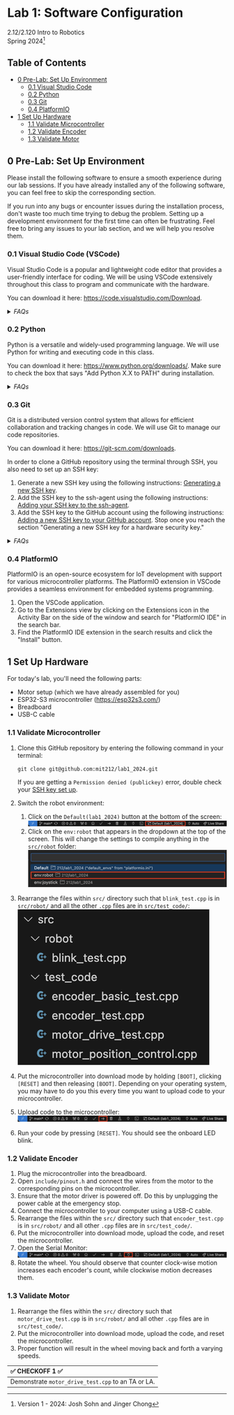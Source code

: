 # Lab 1: Software Configuration

2.12/2.120 Intro to Robotics  
Spring 2024[^1]

## Table of Contents
- [0 Pre-Lab: Set Up Environment](#0-pre-lab-set-up-environment)
  - [0.1 Visual Studio Code](#01-visual-studio-code)
  - [0.2 Python](#02-python)
  - [0.3 Git](#03-git)
  - [0.4 PlatformIO](#04-platformio)
- [1 Set Up Hardware](#1-set-up-hardware)
  - [1.1 Validate Microcontroller](#11-validate-microcontroller)
  - [1.2 Validate Encoder](#12-validate-encoder)
  - [1.3 Validate Motor](#13-validate-motor)

## 0 Pre-Lab: Set Up Environment
Please install the following software to ensure a smooth experience during our lab sessions. If you have already installed any of the following software, you can feel free to skip the corresponding section.

If you run into any bugs or encounter issues during the installation process, don't waste too much time trying to debug the problem. Setting up a development environment for the first time can often be frustrating. Feel free to bring any issues to your lab section, and we will help you resolve them.

### 0.1 Visual Studio Code (VSCode)

Visual Studio Code is a popular and lightweight code editor that provides a user-friendly interface for coding. We will be using VSCode extensively throughout this class to program and communicate with the hardware.

You can download it here: https://code.visualstudio.com/Download. 

<details>
<summary><i> FAQs </i></summary>

- **What version of VSCode do I need?**  
Any version should work. If you are installing for the first time, please use the latest stable build.  
- **Can I use a different code editor?**  
We prefer VSCode since we will use the [PlatformIO plug-in](#04-platformio).
</details>

### 0.2 Python

Python is a versatile and widely-used programming language. We will use Python for writing and executing code in this class.

You can download it here: https://www.python.org/downloads/. Make sure to check the box that says "Add Python X.X to PATH" during installation.

<details>
<summary><i> FAQs </i></summary>

- **What version of Python do I need?**  
We recommend at least 3.8 to ensure compatibility with the packages we will use in this class. If you already have Python, you should be able to check its version by entering the command `python --version` in your terminal. 

- **How do I check that I installed Python correctly?**  
Entering the command `python` in your terminal should return `Python X.X ...`. If it instead returns `python is not recognized as an internal or external command, operable program, or batch file` or `python: command not found`, you may have forgotten to check the box that says "Add Python X.X to PATH" during installation. You can fix this using the following instructions: [How to Add Python to PATH](https://realpython.com/add-python-to-path/).

- **I already have Miniconda/Anaconda Python. Do I need to get vanilla Python?**  
We recommend getting vanilla Python. The staff may not be able to help troubleshoot issues relating to `conda`.
</details>


### 0.3 Git

Git is a distributed version control system that allows for efficient collaboration and tracking changes in code. We will use Git to manage our code repositories.

You can download it here: https://git-scm.com/downloads.

In order to clone a GitHub repository using the terminal through SSH, you also need to set up an SSH key:
1. Generate a new SSH key using the following instructions: [Generating a new SSH key](https://docs.github.com/en/authentication/connecting-to-github-with-ssh/generating-a-new-ssh-key-and-adding-it-to-the-ssh-agent#generating-a-new-ssh-key).
2. Add the SSH key to the ssh-agent using the following instructions: [Adding your SSH key to the ssh-agent](https://docs.github.com/en/authentication/connecting-to-github-with-ssh/generating-a-new-ssh-key-and-adding-it-to-the-ssh-agent#adding-your-ssh-key-to-the-ssh-agent).
3. Add the SSH key to the GitHub account using the following instructions: [Adding a new SSH key to your GitHub account](https://docs.github.com/en/authentication/connecting-to-github-with-ssh/adding-a-new-ssh-key-to-your-github-account). Stop once you reach the section "Generating a new SSH key for a hardware security key."

<details>
<summary><i> FAQs </i></summary>

- **What version of Git do I need?**  
Any version should work. If you are installing for the first time, please use the latest stable build.

- **How do I use Git?**  
If you aren't very familiar with Git, don't worry! We will teach the basics throughout the semester. If you are feeling particularly passionate about learning Git, we recommend reading the first few chapters of [Pro Git](https://git-scm.com/book/en/v2).
</details>

### 0.4 PlatformIO

PlatformIO is an open-source ecosystem for IoT development with support for various microcontroller platforms. The PlatformIO extension in VSCode provides a seamless environment for embedded systems programming.

1. Open the VSCode application.
2. Go to the Extensions view by clicking on the Extensions icon in the Activity Bar on the side of the window and search for "PlatformIO IDE" in the search bar.
3. Find the PlatformIO IDE extension in the search results and click the "Install" button.

## 1 Set Up Hardware

For today's lab, you'll need the following parts:
- Motor setup (which we have already assembled for you)
- ESP32-S3 microcontroller (https://esp32s3.com/)
- Breadboard
- USB-C cable

### 1.1 Validate Microcontroller
1. Clone this GitHub repository by entering the following command in your terminal: 

    ```
    git clone git@github.com:mit212/lab1_2024.git
    ```

    If you are getting a `Permission denied (publickey)` error, double check your [SSH key set up](#03-git).

2. Switch the robot environment:
   1. Click on the `Default(lab1_2024)` button at the bottom of the screen:  
  ![](./.images/robot_env1.png)  
   2. Click on the `env:robot` that appears in the dropdown at the top of the screen. This will change the settings to compile anything in the `src/robot` folder:  
  ![](./.images/robot_env2.png)  
3. Rearrange the files within `src/` directory such that `blink_test.cpp` is in `src/robot/` and all the other `.cpp` files are in `src/test_code/`:  
  ![](./.images/blink_test.png)  
4. Put the microcontroller into download mode by holding `[BOOT]`, clicking `[RESET]` and then releasing `[BOOT]`. Depending on your operating system, you may have to do you this every time you want to upload code to your microcontroller.
5. Upload code to the microcontroller:  
  ![](./.images/upload.png)  
6. Run your code by pressing `[RESET]`. You should see the onboard LED blink.

### 1.2 Validate Encoder
1. Plug the microcontroller into the breadboard.
2. Open `include/pinout.h` and connect the wires from the motor to the corresponding pins on the microcontroller.
3. Ensure that the motor driver is powered off. Do this by unplugging the power cable at the emergency stop.
4. Connect the microcontroller to your computer using a USB-C cable.
5. Rearrange the files within the `src/` directory such that `encoder_test.cpp` is in `src/robot/` and all other `.cpp` files are in `src/test_code/`.
6. Put the microcontroller into download mode, upload the code, and reset the microcontroller.
7. Open the Serial Monitor:
  ![](./.images/serial_monitor.png)  
8. Rotate the wheel. You should observe that counter clock-wise motion increases each encoder's count, while clockwise motion decreases them.

### 1.3 Validate Motor
1. Rearrange the files within the `src/` directory such that `motor_drive_test.cpp` is in `src/robot/` and all other `.cpp` files are in `src/test_code/`.
2. Put the microcontroller into download mode, upload the code, and reset the microcontroller.
3. Proper function will result in the wheel moving back and forth a varying speeds.

| :white_check_mark: CHECKOFF 1 :white_check_mark:   |
|:---------------------------------------------------|
| Demonstrate `motor_drive_test.cpp` to an TA or LA. |

[^1]: Version 1 - 2024: Josh Sohn and Jinger Chong
